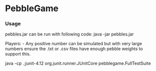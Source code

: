 # PebbleGame
### Usage
pebbles.jar can be run with following code:
  java -jar pebbles.jar

Players: - Any positive number can be simulated but with very large numbers ensure the .txt or .csv files have enough pebble weights to support this.

java -cp .;junit-4.12 org.junit.runner.JUnitCore pebblegame.FullTestSuite
